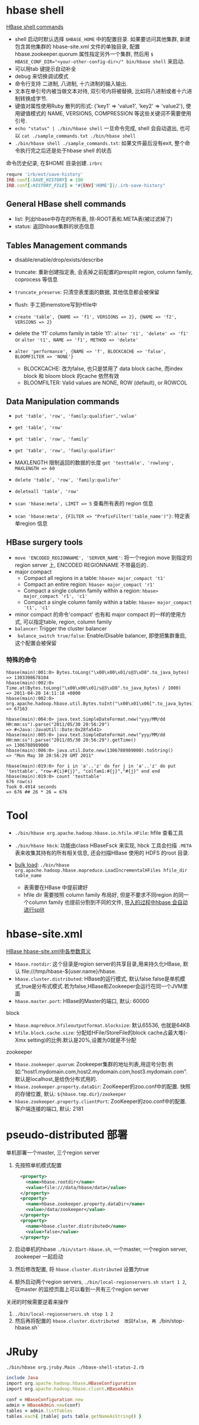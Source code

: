 # hbase shell
[HBase shell commands](https://learnhbase.net/2013/03/02/hbase-shell-commands)

- shell 启动时默认选择 `$HBASE_HOME` 中的配置目录.
	如果要访问其他集群, 新建包含其他集群的 hbase-site.xml 文件的单独目录, 配置hbase.zookeeper.quorum 属性指定另外一个集群, 然后用 `$ HBASE_CONF_DIR="<your-other-config-dir>/" bin/hbase shell` 来启动.
- 可以用tab 键提示自动补全
- debug 来切换调试模式
- 命令行支持 二进制, 八进制, 十六进制的输入输出.
- 文本在单引号内被当做文本对待, 双引号内将被替换, 比如将八进制或者十六进制转换成字节.
- 键值对属性使用Ruby 散列的形式: {'key1' => 'value1', 'key2' => 'value2'}, 使用键值模式的 NAME, VERSIONS, COMPRESSION 等这些关键词不需要使用引号.
- `echo "status" | ./bin/hbase shell` 一旦命令完成, shell 会自动退出, 也可以 `cat ./sample_commands.txt ./bin/hbase shell`
- `./bin/hbase shell ./sample_commands.txt`: 如果文件最后没有exit, 整个命令执行完之后还是处于hbase shell 的状态

命令历史纪录, 在$HOME 目录创建`.irbrc`
```ruby
requre 'irb/ext/save-history'
IRB.conf[:SAVE_HISTORY] = 100
IRB.conf[:HISTORY_FILE] = "#{ENV['HOME']}/.irb-save-history"
```

## General  HBase shell commands
- list: 列出hbase中存在的所有表, 除-ROOT表和.META表(被过滤掉了)
- status: 返回hbase集群的状态信息

## Tables Management commands
- disable/enable/drop/exists/describe
- truncate: 重新创建指定表, 会丢掉之前配置的presplit region, column family, coprocess 等信息
- `truncate_preserve`: 只清空表里面的数据, 其他信息都会被保留
- flush: 手工把memstore写到Hfile中

- `create 'table', {NAME => 'f1', VERSIONS => 2}, {NAME => 'f2', VERSIONS => 2}`
- delete the 'f1' column family in table 't1': `alter 't1', 'delete' => 'f1'` or  `alter 't1', NAME => 'f1', METHOD => 'delete'`

- `alter 'performance', {NAME => 'f', BLOCKCACHE => 'false', BLOOMFILTER => 'NONE'}`
	- BLOCKCACHE: 改为false, 也只是禁用了 data block cache, 而index block 和 bloom block 的cache 依然有效
	- BLOOMFILTER: Valid values are NONE, ROW (default), or ROWCOL

## Data Manipulation commands
- `put 'table', 'row', 'family:qualifier','value'`
- `get 'table', 'row'`
- `get 'table', 'row', 'family'`
- `get 'table', 'row', 'family:qualifier'`
- MAXLENGTH 限制返回的数据的长度 `get 'testtable', 'rowlong', MAXLENGTH => 60`

- `delete 'table', 'row', 'family:qualifer'`
- `deleteall 'table', 'row'`

- `scan 'hbase:meta', LIMIT => 5` 查看所有表的 region 信息
- `scan 'hbase:meta', {FILTER => "PrefixFilter('table_name')"}`: 特定表单region 信息

## HBase surgery tools
- `move 'ENCODED_REGIONNAME', 'SERVER_NAME'`: 将一个region move 到指定的region server 上, ENCODED REGIONNAME 不带最后的`.`
- major compact
	- Compact all regions in a table: `hbase> major_compact 't1'`
	- Compact an entire region: `hbase> major_compact 'r1'`
	- Compact a single column family within a region: `hbase> major_compact 'r1', 'c1'`
	- Compact a single column family within a table: `hbase> major_compact 't1', 'c1'`
- minor compact 的命令'compact' 也有和 major compact 的一样的使用方式, 可以指定table, region, column family
- `balancer`: Trigger the cluster balancer
- ` balance_switch true/false`: Enable/Disable balancer, 即使把集群重启, 这个配置会被保留

### 特殊的命令
```shell
hbase(main):001:0> Bytes.toLong("\x00\x00\x01/s@3\xD8".to_java_bytes)
=> 1303308678104
hbase(main):002:0> Time.at(Bytes.toLong("\x00\x00\x01/s@3\xD8".to_java_bytes) / 1000)
=> 2011-04-20 14:11:18 +0000
hbase(main):002:0> org.apache.hadoop.hbase.util.Bytes.toInt("\x00\x01\x06[".to_java_bytes)
=> 67163
```

```shell
hbase(main):004:0> java.text.SimpleDateFormat.new("yyy/MM/dd HH:mm:ss").parse("2011/05/30 20:56:29")
=> #<Java::JavaUtil::Date:0x28fa541>
hbase(main):005:0> java.text.SimpleDateFormat.new("yyy/MM/dd HH:mm:ss").parse("2011/05/30 20:56:29").getTime()
=> 1306788989000
hbase(main):006:0> java.util.Date.new(1306788989000).toString()
=> "Mon May 30 20:56:29 GMT 2011"

hbase(main):019:0> for i in 'a'..'z' do for j in 'a'..'z' do put 'testtable', "row-#{i}#{j}", "colfam1:#{j}","#{j}" end end
hbase(main):019:0> count 'testtable'
676 row(s)
Took 0.4914 seconds
=> 676 ## 26 * 26 = 676
```

# Tool
- `./bin/hbase org.apache.hadoop.hbase.io.hfile.HFile`: hfile 查看工具
- `./bin/hbase hbck`: 功能由class HBaseFsck 来实现, hbck 工具会扫描 `.META` 表来收集其持有的所有相关信息, 还会扫描HBase 使用的 HDFS 的root 目录.

- [bulk load](https://blog.cloudera.com/blog/2013/09/how-to-use-hbase-bulk-loading-and-why): `./bin/hbase org.apache.hadoop.hbase.mapreduce.LoadIncrementalHFiles hfile_dir table_name`
	- 表需要在HBase 中提前建好
	- hfile dir 需要按照 column family 布局好, 但是不要求不同region 的同一个column family 也提前分割到不同的文件, [导入的过程中hbase 会自动进行split](http://photo.weibo.com/5652735758/photos/large/photo_id/4314927866205193/album_id/4314927492922430)

# hbase-site.xml
[HBase hbase-site.xml中各参数意义](https://blog.csdn.net/u014782458/article/details/56679136)

- `hbase.rootdir`: 这个目录是region server的共享目录,用来持久化HBase, 默认 file:///tmp/hbase-${user.name}/hbase.
- `hbase.cluster.distributed`: HBase的运行模式, 默认false.false是单机模式,true是分布式模式.若为false,HBase和Zookeeper会运行在同一个JVM里面
- `hbase.master.port`: HBase的Master的端口, 默认: 60000

block

- `hbase.mapreduce.hfileoutputformat.blocksize`: 默认65536, 也就是64KB
- `hfile.block.cache.size`: 分配给HFile/StoreFile的block cache占最大堆(-Xmx setting)的比例.默认是20%,设置为0就是不分配

zookeeper

- `hbase.zookeeper.quorum`: Zookeeper集群的地址列表,用逗号分割.例如:"host1.mydomain.com,host2.mydomain.com,host3.mydomain.com". 默认是localhost,是给伪分布式用的.
- `hbase.zookeeper.property.dataDir`: ZooKeeper的zoo.conf中的配置. 快照的存储位置, 默认: `${hbase.tmp.dir}/zookeeper`
- `hbase.zookeeper.property.clientPort`: ZooKeeper的zoo.conf中的配置. 客户端连接的端口, 默认: 2181

# pseudo-distributed 部署
单机部署一个master, 三个region server

1. 先按照单机模式配置

	```xml
	  <property>
	    <name>hbase.rootdir</name>
	    <value>file:///data/hbase/data</value>
	  </property>
	  <property>
	    <name>hbase.zookeeper.property.dataDir</name>
	    <value>/data/zookeeper</value>
	  </property>
	  <property>
	    <name>hbase.cluster.distributed</name>
	    <value>false</value>
	  </property>
	```

1. 启动单机的hbase `./bin/start-hbase.sh`, 一个master, 一个region server, zookeeper 一起启动
1. 然后修改配置, 将 `hbase.cluster.distributed` 设置为true
1. 额外启动两个region servers, `./bin/local-regionservers.sh start 1 2`, 在master 的监控页面上可以看到一共有三个region server

关闭的时候需要逆着来操作

1. `./bin/local-regionservers.sh stop 1 2`
1. 然后再将配置的 `hbase.cluster.distributed  改回false, 再 `./bin/stop-hbase.sh`

# JRuby
`./bin/hbase org.jruby.Main ./hbase-shell-status-2.rb`

```ruby
include Java
import org.apache.hadoop.hbase.HBaseConfiguration
import org.apache.hadoop.hbase.client.HBaseAdmin

conf = HBaseConfiguration.new
admin = HBaseAdmin.new(conf)
tables = admin.listTables
tables.each{ |table| puts table.getNameAsString() }
```

